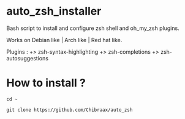 # auto_zsh_installer
Bash script to install and configure zsh shell and oh_my_zsh plugins.

Works on Debian like | Arch like | Red hat like.

Plugins : 
  +> zsh-syntax-highlighting 
  +> zsh-completions 
  +> zsh-autosuggestions


# How to install ? 

```cd ~```

```git clone https://github.com/Chibraax/auto_zsh```
